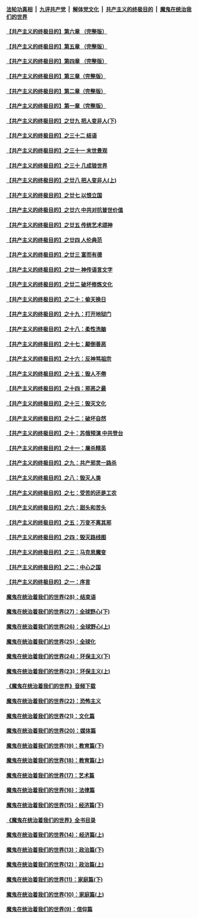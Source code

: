 

####  [法轮功真相](../../../../basic/blob/master/README.md?t=06212331) &nbsp;|&nbsp; [九评共产党](../../../../9ping.md/blob/master/README.md?t=06212331) &nbsp;|&nbsp; [解体党文化](../../../../jtdwh.md/blob/master/README.md?t=06212331)  &nbsp;|&nbsp; [共产主义的终极目的](../../../../gczydzjmd.md/blob/master/README.md?t=06212331) &nbsp;|&nbsp; [魔鬼在统治我们的世界](../../../../mgztzwmdsj.md/blob/master/README.md?t=06212331) 

#### [【共产主义的终极目的】第六章 （完整版）](../pages/nsc422/n11428913.md?t=06212331) 

#### [【共产主义的终极目的】第五章 （完整版）](../pages/nsc422/n11428912.md?t=06212331) 

#### [【共产主义的终极目的】第四章 （完整版）](../pages/nsc422/n11428907.md?t=06212331) 

#### [【共产主义的终极目的】第三章（完整版）](../pages/nsc422/n11428848.md?t=06212331) 

#### [【共产主义的终极目的】第二章（完整版）](../pages/nsc422/n11428831.md?t=06212331) 

#### [【共产主义的终极目的】第一章（完整版）](../pages/nsc422/n11417651.md?t=06212331) 

#### [【共产主义的终极目的】之廿九 把人变非人(下)](../pages/nsc422/n11344140.md?t=06212331) 

#### [【共产主义的终极目的】之三十二 结语](../pages/nsc422/n11360535.md?t=06212331) 

#### [【共产主义的终极目的】之三十一 末世景观](../pages/nsc422/n11351129.md?t=06212331) 

#### [【共产主义的终极目的】之三十 几成狼世界](../pages/nsc422/n11348280.md?t=06212331) 

#### [【共产主义的终极目的】之廿八 把人变非人(上)](../pages/nsc422/n11340492.md?t=06212331) 

#### [【共产主义的终极目的】之廿七 以恨立国](../pages/nsc422/n11336944.md?t=06212331) 

#### [【共产主义的终极目的】之廿六 中共对抗普世价值](../pages/nsc422/n11324785.md?t=06212331) 

#### [【共产主义的终极目的】之廿五 传统艺术颂神](../pages/nsc422/n11296396.md?t=06212331) 

#### [【共产主义的终极目的】之廿四 人伦典范](../pages/nsc422/n11296397.md?t=06212331) 

#### [【共产主义的终极目的】之廿三 富而有德](../pages/nsc422/n11283598.md?t=06212331) 

#### [【共产主义的终极目的】之廿一 神传语言文字](../pages/nsc422/n11263265.md?t=06212331) 

#### [【共产主义的终极目的】之廿二 破坏修炼文化](../pages/nsc422/n11245728.md?t=06212331) 

#### [【共产主义的终极目的】之二十：偷天换日](../pages/nsc422/n11238846.md?t=06212331) 

#### [【共产主义的终极目的】之十九：打开地狱门](../pages/nsc422/n11206376.md?t=06212331) 

#### [【共产主义的终极目的】之十八：柔性洗脑](../pages/nsc422/n11199994.md?t=06212331) 

#### [【共产主义的终极目的】之十七：颠倒善恶](../pages/nsc422/n11179782.md?t=06212331) 

#### [【共产主义的终极目的】之十六：反神骂祖宗](../pages/nsc422/n11166798.md?t=06212331) 

#### [【共产主义的终极目的】之十五：毁人不倦](../pages/nsc422/n11166792.md?t=06212331) 

#### [【共产主义的终极目的】之十四：邪恶之最](../pages/nsc422/n11150249.md?t=06212331) 

#### [【共产主义的终极目的】之十三：毁灭文化](../pages/nsc422/n11135227.md?t=06212331) 

#### [【共产主义的终极目的】之十二：破坏自然](../pages/nsc422/n11135214.md?t=06212331) 

#### [【共产主义的终极目的】之十：苏俄预演 中共登台](../pages/nsc422/n11118424.md?t=06212331) 

#### [【共产主义的终极目的】之十一：屠杀精英](../pages/nsc422/n11118442.md?t=06212331) 

#### [【共产主义的终极目的】之九：共产邪灵一路杀](../pages/nsc422/n11114139.md?t=06212331) 

#### [【共产主义的终极目的】之八：毁灭人类](../pages/nsc422/n11108503.md?t=06212331) 

#### [【共产主义的终极目的】之七：受苦的还是工农](../pages/nsc422/n11101809.md?t=06212331) 

#### [【共产主义的终极目的】之六：甜头和苦头](../pages/nsc422/n11096971.md?t=06212331) 

#### [【共产主义的终极目的】之五：万变不离其邪](../pages/nsc422/n11091285.md?t=06212331) 

#### [【共产主义的终极目的】之四：毁灭路线图](../pages/nsc422/n11086284.md?t=06212331) 

#### [【共产主义的终极目的】之三：马克思魔变](../pages/nsc422/n11061941.md?t=06212331) 

#### [【共产主义的终极目的】之二：中心之国](../pages/nsc422/n11047728.md?t=06212331) 

#### [【共产主义的终极目的】之一：序言](../pages/nsc422/n11086077.md?t=06212331) 

#### [魔鬼在统治着我们的世界(28)：结束语](../pages/nsc422/n10936246.md?t=06212331) 

#### [魔鬼在统治着我们的世界(27)：全球野心(下)](../pages/nsc422/n10928319.md?t=06212331) 

#### [魔鬼在统治着我们的世界(26)：全球野心(上)](../pages/nsc422/n10900318.md?t=06212331) 

#### [魔鬼在统治着我们的世界(25)：全球化](../pages/nsc422/n10788205.md?t=06212331) 

#### [魔鬼在统治着我们的世界(24)：环保主义(下)](../pages/nsc422/n10695307.md?t=06212331) 

#### [魔鬼在统治着我们的世界(23)：环保主义(上)](../pages/nsc422/n10688613.md?t=06212331) 

#### [《魔鬼在统治着我们的世界》音频下载](../pages/nsc422/n10635553.md?t=06212331) 

#### [魔鬼在统治着我们的世界(22)：恐怖主义](../pages/nsc422/n10614727.md?t=06212331) 

#### [魔鬼在统治着我们的世界(21)：文化篇](../pages/nsc422/n10597706.md?t=06212331) 

#### [魔鬼在统治着我们的世界(20)：媒体篇](../pages/nsc422/n10586579.md?t=06212331) 

#### [魔鬼在统治着我们的世界(19)：教育篇(下)](../pages/nsc422/n10564808.md?t=06212331) 

#### [魔鬼在统治着我们的世界(18)：教育篇(上)](../pages/nsc422/n10526970.md?t=06212331) 

#### [魔鬼在统治着我们的世界(17)：艺术篇](../pages/nsc422/n10499093.md?t=06212331) 

#### [魔鬼在统治着我们的世界(16)：法律篇](../pages/nsc422/n10485969.md?t=06212331) 

#### [魔鬼在统治着我们的世界(15)：经济篇(下)](../pages/nsc422/n10469975.md?t=06212331) 

#### [《魔鬼在统治着我们的世界》全书目录](../pages/nsc422/n10464261.md?t=06212331) 

#### [魔鬼在统治着我们的世界(14)：经济篇(上)](../pages/nsc422/n10457370.md?t=06212331) 

#### [魔鬼在统治着我们的世界(13)：政治篇(下)](../pages/nsc422/n10448270.md?t=06212331) 

#### [魔鬼在统治着我们的世界(12)：政治篇(上)](../pages/nsc422/n10444576.md?t=06212331) 

#### [魔鬼在统治着我们的世界(11)：家庭篇(下)](../pages/nsc422/n10440961.md?t=06212331) 

#### [魔鬼在统治着我们的世界(10)：家庭篇(上)](../pages/nsc422/n10435448.md?t=06212331) 

#### [魔鬼在统治着我们的世界(9)：信仰篇](../pages/nsc422/n10432159.md?t=06212331) 

